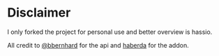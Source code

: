 # Disclaimer

I only forked the project for personal use and better overview is hassio.

All credit to [@bbernhard](https://github.com/bbernhard/signal-cli-rest-api) for the api and [haberda](https://github.com/haberda/hassio_addons) for the addon.